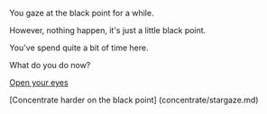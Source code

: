You gaze at the black point for a while. 

However, nothing happen, it's just a little black point.

You've spend quite a bit of time here.

What do you do now?

[Open your eyes](../../marshmallow.md)

[Concentrate harder on the black point] (concentrate/stargaze.md)
